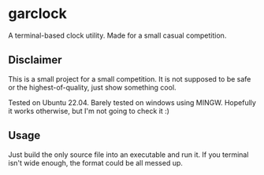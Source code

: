 # garclock
A terminal-based clock utility. Made for a small casual competition.


## Disclaimer
This is a small project for a small competition. It is not supposed to be safe or the highest-of-quality, just show something cool.

Tested on Ubuntu 22.04. Barely tested on windows using MINGW. Hopefully it works otherwise, but I'm not going to check it :)



## Usage
Just build the only source file into an executable and run it. If you terminal isn't wide enough, the format could be all messed up.